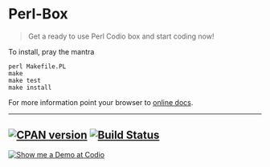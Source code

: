 # Perl-Box

> Get a ready to use Perl Codio box and start coding now!

To install, pray the mantra

    perl Makefile.PL
    make
    make test
    make install

For more information point your browser to [online docs](https://metacpan.org/pod/Perl::Box).

--------
[![CPAN version](https://badge.fury.io/pl/Perl-Box.svg)](https://metacpan.org/pod/Perl::Box)
[![Build Status](https://travis-ci.org/fibo/Perl-Box-pm.png?branch=master)](https://travis-ci.org/fibo/Perl-Box-pm)
--------
[![Show me a Demo at Codio](https://codio-public.s3.amazonaws.com/sharing/demo-in-ide.png)](https://codio.com/fibo/perl-box)
